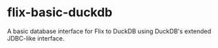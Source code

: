 # flix-basic-duckdb

A basic database interface for Flix to DuckDB using DuckDB's 
extended JDBC-like interface.



